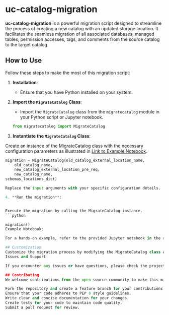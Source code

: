 # uc-catalog-migration

**uc-catalog-migration** is a powerful migration script designed to streamline the process of creating a new catalog with an updated storage location. It facilitates the seamless migration of all associated databases, managed tables, permission accesses, tags, and comments from the source catalog to the target catalog.

## How to Use

Follow these steps to make the most of this migration script:

1. **Installation**:
   - Ensure that you have Python installed on your system.

2. **Import the `MigrateCatalog` Class**:
   - Import the `MigrateCatalog` class from the `migratecatalog` module in your Python script or Jupyter notebook.

   ```python
   from migratecatalog import MigrateCatalog

   
3. **Instantiate the `MigrateCatalog` Class**:

Create an instance of the MigrateCatalog class with the necessary configuration parameters as illustrated in [Link to Example Notebook](example.ipynb).

```python
migration = MigrateCatalog(old_catalog_external_location_name,
    old_catalog_name,
    new_catalog_external_location_pre_req,
    new_catalog_name,
schemas_locations_dict)

Replace the input arguments with your specific configuration details.

4. **Run the migration**:


Execute the migration by calling the MigrateCatalog instance.
```python

migration()
Example Notebook:

For a hands-on example, refer to the provided Jupyter notebook in the repository [Link to Example Notebook](example.ipynb).

## Customization
Customize the migration process by modifying the MigrateCatalog class and its methods to suit your specific requirements.
Issues and Support:

If you encounter any issues or have questions, please check the project's issue tracker on GitHub or reach out to the community for support.

## Contributing
We welcome contributions from the open-source community to make this migration script even more powerful and versatile. Please follow these guidelines:

Fork the repository and create a feature branch for your contributions.
Ensure that your code adheres to PEP 8 style guidelines.
Write clear and concise documentation for your changes.
Create tests for your code to maintain code quality.
Submit a pull request for review.
